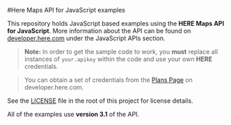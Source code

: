 #Here Maps API for JavaScript examples

This repository holds JavaScript based examples using the **HERE Maps API for JavaScript**. More information about the API can be found on [developer.here.com](https://developer.here.com/develop/javascript-api) under the JavaScript APIs section.

>**Note:** In order to get the sample code to work, you **must** replace all instances of `your.apikey` within the code and use your own **HERE** credentials.

>You can obtain a set of credentials from the [Plans Page](https://developer.here.com/plans) on developer.here.com.

See the [LICENSE](LICENSE) file in the root of this project for license details.

All of the examples use **version 3.1** of the API.
